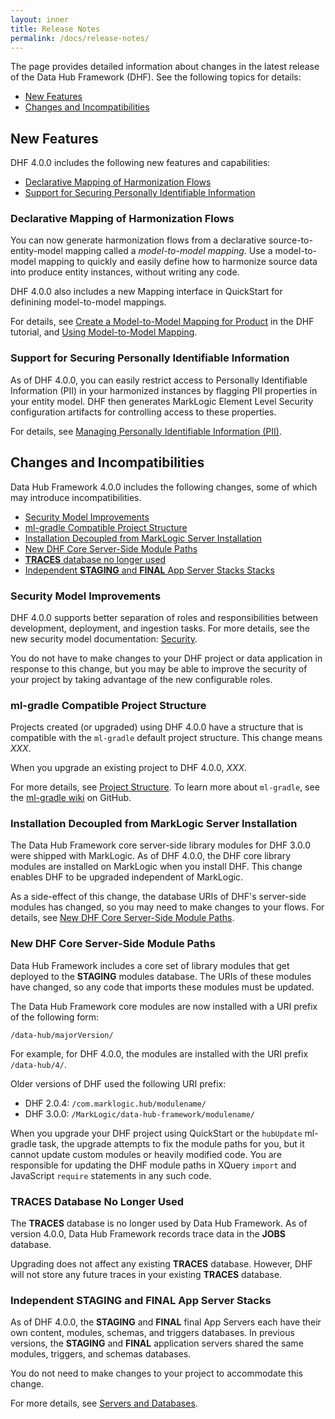 ```yaml
---
layout: inner
title: Release Notes
permalink: /docs/release-notes/
---
```

The page provides detailed information about changes in the latest release of the Data Hub Framework (DHF). See the following topics for details:

* [New Features](#new-features)
* [Changes and Incompatibilities](#changes-and-incompatibilities)

## New Features

DHF 4.0.0 includes the following new features and capabilities:

* [Declarative Mapping of Harmonization Flows](#declarative-mapping-of-harmonization-flows)
* [Support for Securing Personally Identifiable Information](#support-for-securing-personally-identifiable-information)

### Declarative Mapping of Harmonization Flows

You can now generate harmonization flows from a declarative source-to-entity-model mapping called a _model-to-model mapping_. Use a model-to-model mapping to quickly and easily define how to harmonize source data into produce entity instances, without writing any code.

DHF 4.0.0 also includes a new Mapping interface in QuickStart for definining model-to-model mappings.

For details, see [Create a Model-to-Model Mapping for Product](../../tutorial/mapping-product-entity/) in the DHF tutorial, and [Using Model-to-Model Mapping]({{site.baseurl}}/harmonize/mapping).

### Support for Securing Personally Identifiable Information

As of DHF 4.0.0, you can easily restrict access to Personally Identifiable Information (PII) in your harmonized instances by flagging PII properties in your entity model. DHF then generates MarkLogic Element Level Security configuration artifacts for controlling access to these properties.

For details, see [Managing Personally Identifiable Information (PII)]({{site.baseurl}}/govern/pii).

## Changes and Incompatibilities

Data Hub Framework 4.0.0 includes the following changes, some of which may introduce incompatibilities.

* [Security Model Improvements](#security-model-improvements)
* [ml-gradle Compatible Project Structure](#ml-gradle-compatible-project-structure)
* [Installation Decoupled from MarkLogic Server Installation](#installation-decoupled-from-marklogic-server-installation)
* [New DHF Core Server-Side Module Paths](#new-dhf-core-server-side-module-paths)
* [**TRACES** database no longer used](#traces-database-no-longer-used)
* [Independent **STAGING** and **FINAL** App Server Stacks Stacks](#independent-staging-and-final-app-server-stacks)

### Security Model Improvements
DHF 4.0.0 supports better separation of roles and responsibilities between development, deployment, and ingestion tasks. For more details, see the new security model documentation: [Security]({{site.baseurl}}/docs/security).

You do not have to make changes to your DHF project or data application in response to this change, but you may be able to improve the security of your project by taking advantage of the new configurable roles.

### ml-gradle Compatible Project Structure

Projects created (or upgraded) using DHF 4.0.0 have a structure that is compatible with the `ml-gradle` default project structure. This change means _XXX_.

When you upgrade an existing project to DHF 4.0.0, _XXX_.

For more details, see [Project Structure]({{site.baseurl}}/understanding/project-structure). To learn more about `ml-gradle`, see the [ml-gradle wiki](https://github.com/marklogic-community/ml-gradle/wiki) on GitHub.

### Installation Decoupled from MarkLogic Server Installation

The Data Hub Framework core server-side library modules for DHF 3.0.0 were shipped with MarkLogic. As of DHF 4.0.0, the DHF core library modules are installed on MarkLogic when you install DHF. This change enables DHF to be upgraded independent of MarkLogic.

As a side-effect of this change, the database URIs of DHF's server-side modules has changed, so you may need to make changes to your flows. For details, see [New DHF Core Server-Side Module Paths](#new-dhf-core-server-side-module-paths).

### New DHF Core Server-Side Module Paths

Data Hub Framework includes a core set of library modules that get deployed to the **STAGING** modules database. The URIs of these modules have changed, so any code that imports these modules must be updated.

The Data Hub Framework core modules are now installed with a URI prefix of the following form:
```
/data-hub/majorVersion/
```
For example, for DHF 4.0.0, the modules are installed with the URI prefix `/data-hub/4/`.

Older versions of DHF used the following URI prefix:

* DHF 2.0.4: `/com.marklogic.hub/modulename/`
* DHF 3.0.0: `/MarkLogic/data-hub-framework/modulename/`

When you upgrade your DHF project using QuickStart or the `hubUpdate` ml-gradle task, the upgrade attempts to fix the module paths for you, but it cannot update custom modules or heavily modified code. You are responsible for updating the DHF module paths in XQuery `import` and JavaScript `require` statements in any such code.

### **TRACES** Database No Longer Used
The **TRACES** database is no longer used by Data Hub Framework. As of version 4.0.0, Data Hub Framework records trace data in the **JOBS** database.

Upgrading does not affect any existing **TRACES** database. However, DHF will not store any future traces in your existing **TRACES** database.

### Independent **STAGING** and **FINAL** App Server Stacks

As of DHF 4.0.0, the **STAGING** and **FINAL** final App Servers each have their own content, modules, schemas, and triggers databases. In previous versions, the **STAGING** and **FINAL** application servers shared the same modules, triggers, and schemas databases.

You do not need to make changes to your project to accommodate this change.

For more details, see [Servers and Databases]({{site.baseurl}}/docs/architecture#servers-and-databases).
